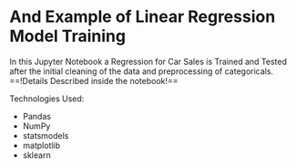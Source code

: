 # And Example of Linear Regression Model Training
In this Jupyter Notebook a Regression for Car Sales is Trained and Tested after the initial cleaning of the data and preprocessing of categoricals.
==!Details Described inside the notebook!==

Technologies Used:
- Pandas
- NumPy
- statsmodels
- matplotlib
- sklearn
